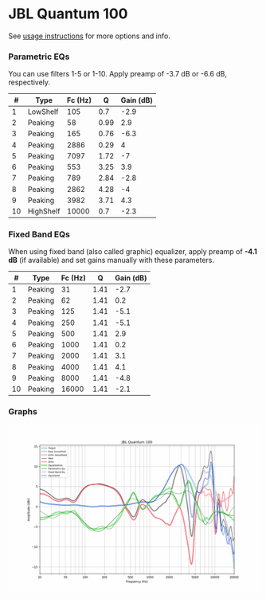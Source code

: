 # JBL Quantum 100
See [usage instructions](https://github.com/jaakkopasanen/AutoEq#usage) for more options and info.

### Parametric EQs
You can use filters 1-5 or 1-10. Apply preamp of -3.7 dB or -6.6 dB, respectively.

|   # | Type      |   Fc (Hz) |    Q |   Gain (dB) |
|-----|-----------|-----------|------|-------------|
|   1 | LowShelf  |       105 | 0.7  |        -2.9 |
|   2 | Peaking   |        58 | 0.99 |         2.9 |
|   3 | Peaking   |       165 | 0.76 |        -6.3 |
|   4 | Peaking   |      2886 | 0.29 |         4   |
|   5 | Peaking   |      7097 | 1.72 |        -7   |
|   6 | Peaking   |       553 | 3.25 |         3.9 |
|   7 | Peaking   |       789 | 2.84 |        -2.8 |
|   8 | Peaking   |      2862 | 4.28 |        -4   |
|   9 | Peaking   |      3982 | 3.71 |         4.3 |
|  10 | HighShelf |     10000 | 0.7  |        -2.3 |

### Fixed Band EQs
When using fixed band (also called graphic) equalizer, apply preamp of **-4.1 dB** (if available) and set gains manually with these parameters.

|   # | Type    |   Fc (Hz) |    Q |   Gain (dB) |
|-----|---------|-----------|------|-------------|
|   1 | Peaking |        31 | 1.41 |        -2.7 |
|   2 | Peaking |        62 | 1.41 |         0.2 |
|   3 | Peaking |       125 | 1.41 |        -5.1 |
|   4 | Peaking |       250 | 1.41 |        -5.1 |
|   5 | Peaking |       500 | 1.41 |         2.9 |
|   6 | Peaking |      1000 | 1.41 |         0.2 |
|   7 | Peaking |      2000 | 1.41 |         3.1 |
|   8 | Peaking |      4000 | 1.41 |         4.1 |
|   9 | Peaking |      8000 | 1.41 |        -4.8 |
|  10 | Peaking |     16000 | 1.41 |        -2.1 |

### Graphs
![](./JBL%20Quantum%20100.png)
